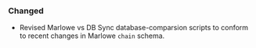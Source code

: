 ### Changed

- Revised Marlowe vs DB Sync database-comparsion scripts to conform to recent changes in Marlowe `chain` schema.
